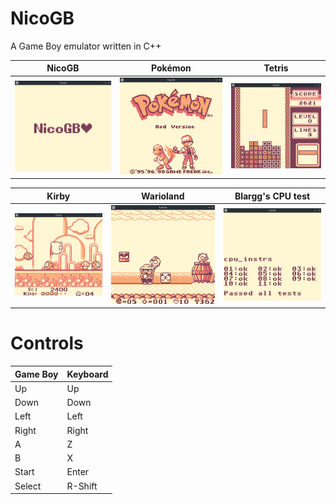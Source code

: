 # NicoGB
A Game Boy emulator written in C++

| NicoGB                     | Pokémon                      | Tetris                     |
|----------------------------|------------------------------|----------------------------|
| ![NicoGB](pics/nicogb.png) | ![Pokémon](pics/pokemon.png) | ![Tetris](pics/tetris.png) |

| Kirby                      | Warioland                    | Blargg's CPU test          |
|----------------------------|------------------------------|----------------------------|
| ![Kirby](pics/kirby.png)   | ![Warioland](pics/wario.png) | ![Test](pics/test.png)     |

# Controls
| Game Boy | Keyboard |
|----------|----------|
| Up       | Up       |
| Down     | Down     |
| Left     | Left     |
| Right    | Right    |
| A        | Z        |
| B        | X        |
| Start    | Enter    |
| Select   | R-Shift  |
